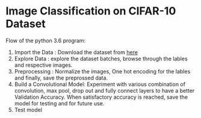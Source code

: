 # Image Classification on  CIFAR-10 Dataset

Flow of the python 3.6 program:
1. Import the Data : Download the dataset from [here](https://www.cs.toronto.edu/~kriz/cifar-10-python.tar.gz)
2. Explore Data : explore the dataset batches, browse through the lables and respective images.
3. Preprocessing : Normalize the images, One hot encoding for the lables and finally, save the preprossed data.
4. Build a Convolutional Model: Experiment with various combination of convolution, max pool, drop out and fully connect layers to have a better Validation Accuracy. When satisfactory accuracy is reached, save the model for testing and for future use.
5. Test model
